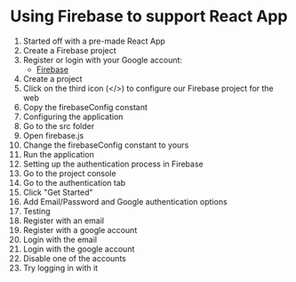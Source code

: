 # Using Firebase to support React App

1. Started off with a pre-made React App
2. Create a Firebase project
  1. Register or login with your Google account:
       - [Firebase](https://console.firebase.google.com/)
  2. Create a project
  3. Click on the third icon (</>) to configure our Firebase project for the web
  4. Copy the firebaseConfig constant
3. Configuring the application
  1. Go to the src folder 
  2. Open firebase.js
  3. Change the firebaseConfig constant to yours
  4. Run the application 
4. Setting up the authentication process in Firebase
  1. Go to the project console
  2. Go to the authentication tab
  3. Click "Get Started"
  4. Add Email/Password and Google authentication options
5. Testing
  1. Register with an email 
  2. Register with a google account 
  3. Login with the email
  4. Login with the google account 
  5. Disable one of the accounts 
  6. Try logging in with it 
